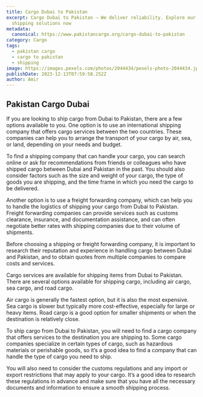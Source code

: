 ```yaml
---
title: Cargo Dubai to Pakistan
excerpt: Cargo Dubai to Pakistan – We deliver reliability. Explore our efficient
  shipping solutions now
metadata:
  canonical: https://www.pakistancargo.org/cargo-dubai-to-pakistan
category: Cargo
tags:
  - pakistan cargo
  - cargo to pakistan
  - shipping
image: https://images.pexels.com/photos/2044434/pexels-photo-2044434.jpeg?auto=compress&cs=tinysrgb&w=1260&h=750&dpr=1
publishDate: 2023-12-13T07:59:58.252Z
author: Amir
---
```


## Pakistan Cargo Dubai

If you are looking to ship cargo from Dubai to Pakistan, there are a few options available to you. One option is to use an international shipping company that offers cargo services between the two countries. These companies can help you to arrange the transport of your cargo by air, sea, or land, depending on your needs and budget.

To find a shipping company that can handle your cargo, you can search online or ask for recommendations from friends or colleagues who have shipped cargo between Dubai and Pakistan in the past. You should also consider factors such as the size and weight of your cargo, the type of goods you are shipping, and the time frame in which you need the cargo to be delivered.

Another option is to use a freight forwarding company, which can help you to handle the logistics of shipping your cargo from Dubai to Pakistan. Freight forwarding companies can provide services such as customs clearance, insurance, and documentation assistance, and can often negotiate better rates with shipping companies due to their volume of shipments.

Before choosing a shipping or freight forwarding company, it is important to research their reputation and experience in handling cargo between Dubai and Pakistan, and to obtain quotes from multiple companies to compare costs and services.

Cargo services are available for shipping items from Dubai to Pakistan. There are several options available for shipping cargo, including air cargo, sea cargo, and road cargo.

Air cargo is generally the fastest option, but it is also the most expensive. Sea cargo is slower but typically more cost-effective, especially for large or heavy items. Road cargo is a good option for smaller shipments or when the destination is relatively close.

To ship cargo from Dubai to Pakistan, you will need to find a cargo company that offers services to the destination you are shipping to. Some cargo companies specialize in certain types of cargo, such as hazardous materials or perishable goods, so it’s a good idea to find a company that can handle the type of cargo you need to ship.

You will also need to consider the customs regulations and any import or export restrictions that may apply to your cargo. It’s a good idea to research these regulations in advance and make sure that you have all the necessary documents and information to ensure a smooth shipping process.
